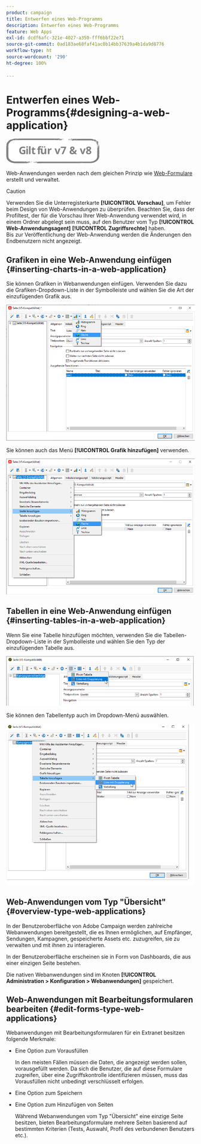 ```yaml
---
product: campaign
title: Entwerfen eines Web-Programms
description: Entwerfen eines Web-Programms
feature: Web Apps
exl-id: dcdf6afc-321e-4027-a350-fff6bbf22e71
source-git-commit: 0ad183ae68faf41ac0b14bb37639a4b1da9d8776
workflow-type: ht
source-wordcount: '290'
ht-degree: 100%

---
```


# Entwerfen eines Web-Programms{#designing-a-web-application}

![](../../assets/common.svg)

Web-Anwendungen werden nach dem gleichen Prinzip wie [Web-Formulare](about-web-forms.md) erstellt und verwaltet.

>[!CAUTION]
>
>Verwenden Sie die Unterregisterkarte **[!UICONTROL Vorschau]**, um Fehler beim Design von Web-Anwendungen zu überprüfen. Beachten Sie, dass der Profiltest, der für die Vorschau Ihrer Web-Anwendung verwendet wird, in einem Ordner abgelegt sein muss, auf den Benutzer vom Typ **[!UICONTROL Web-Anwendungsagent]** **[!UICONTROL Zugriffsrechte]** haben. </br>Bis zur Veröffentlichung der Web-Anwendung werden die Änderungen den Endbenutzern nicht angezeigt.

## Grafiken in eine Web-Anwendung einfügen {#inserting-charts-in-a-web-application}

Sie können Grafiken in Webanwendungen einfügen. Verwenden Sie dazu die Grafiken-Dropdown-Liste in der Symbolleiste und wählen Sie die Art der einzufügenden Grafik aus.

![](assets/s_ncs_admin_webapps_bar_graph.png)

Sie können auch das Menü **[!UICONTROL Grafik hinzufügen]** verwenden.

![](assets/s_ncs_admin_webapps_graph.png)

## Tabellen in eine Web-Anwendung einfügen {#inserting-tables-in-a-web-application}

Wenn Sie eine Tabelle hinzufügen möchten, verwenden Sie die Tabellen-Dropdown-Liste in der Symbolleiste und wählen Sie den Typ der einzufügenden Tabelle aus.

![](assets/s_ncs_admin_webapps_bar_table.png)

Sie können den Tabellentyp auch im Dropdown-Menü auswählen.

![](assets/s_ncs_admin_webapps_table.png)

## Web-Anwendungen vom Typ &quot;Übersicht&quot; {#overview-type-web-applications}

In der Benutzeroberfläche von Adobe Campaign werden zahlreiche Webanwendungen bereitgestellt, die es Ihnen ermöglichen, auf Empfänger, Sendungen, Kampagnen, gespeicherte Assets etc. zuzugreifen, sie zu verwalten und mit ihnen zu interagieren.

In der Benutzeroberfläche erscheinen sie in Form von Dashboards, die aus einer einzigen Seite bestehen.

Die nativen Webanwendungen sind im Knoten **[!UICONTROL Administration > Konfiguration > Webanwendungen]** gespeichert.

## Web-Anwendungen mit Bearbeitungsformularen bearbeiten {#edit-forms-type-web-applications}

Webanwendungen mit Bearbeitungsformularen für ein Extranet besitzen folgende Merkmale:

* Eine Option zum Vorausfüllen

   In den meisten Fällen müssen die Daten, die angezeigt werden sollen, vorausgefüllt werden. Da sich die Benutzer, die auf diese Formulare zugreifen, über eine Zugriffskontrolle identifizieren müssen, muss das Vorausfüllen nicht unbedingt verschlüsselt erfolgen.

* Eine Option zum Speichern
* Eine Option zum Hinzufügen von Seiten

   Während Webanwendungen vom Typ &quot;Übersicht&quot; eine einzige Seite besitzen, bieten Bearbeitungsformulare mehrere Seiten basierend auf bestimmten Kriterien (Tests, Auswahl, Profil des verbundenen Benutzers etc.).

